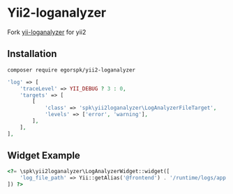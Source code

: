 # Yii2-loganalyzer

Fork [yii-loganalyzer](https://github.com/d4rkr00t/yii-loganalyzer) for yii2

## Installation

```
composer require egorspk/yii2-loganalyzer
```


```php
'log' => [
    'traceLevel' => YII_DEBUG ? 3 : 0,
    'targets' => [
        [
            'class' => 'spk\yii2loganalyzer\LogAnalyzerFileTarget',
            'levels' => ['error', 'warning'],
        ],
    ],
],
```

## Widget Example


```php
<?= \spk\yii2loganalyzer\LogAnalyzerWidget::widget([
    'log_file_path' => Yii::getAlias('@frontend') . '/runtime/logs/app.log',
]) ?>
```